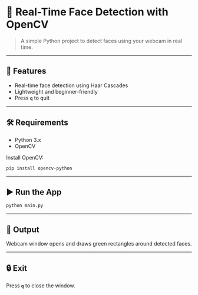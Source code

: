# 🧠 Real-Time Face Detection with OpenCV

> A simple Python project to detect faces using your webcam in real time.

---

## 🚀 Features
- Real-time face detection using Haar Cascades  
- Lightweight and beginner-friendly  
- Press **`q`** to quit

---

## 🛠️ Requirements
- Python 3.x  
- OpenCV  

Install OpenCV:
```bash
pip install opencv-python
```

---

## ▶️ Run the App
```bash
python main.py
```

---

## 📸 Output
Webcam window opens and draws green rectangles around detected faces.

---

## 🔒 Exit
Press **`q`** to close the window.
